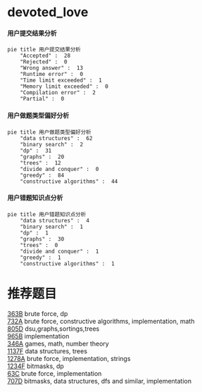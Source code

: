 # devoted_love

<!-- tabs:start -->



#### **用户提交结果分析**

```mermaid
pie title 用户提交结果分析
    "Accepted" :  28
    "Rejected" :  0
    "Wrong answer" :  13
    "Runtime error" :  0
    "Time limit exceeded" :  1
    "Memory limit exceeded" :  0
    "Compilation error" :  2
    "Partial" :  0
```

#### **用户做题类型偏好分析**

```mermaid
pie title 用户做题类型偏好分析
    "data structures" :  62
    "binary search" :  2
    "dp" :  31
    "graphs" :  20
    "trees" :  12
    "divide and conquer" :  0
    "greedy" :  84
    "constructive algorithms" :  44
```
#### **用户错题知识点分析**

```mermaid
pie title 用户错题知识点分析
    "data structures" :  4
    "binary search" :  1
    "dp" :  1
    "graphs" :  30
    "trees" :  0
    "divide and conquer" :  1
    "greedy" :  1
    "constructive algorithms" :  1
```



<!-- tabs:end -->
# 推荐题目
[363B](https://codeforces.com/contest/363/problem/B)		brute force,
                        dp		  
[732A](https://codeforces.com/contest/732/problem/A)		brute force,
                        constructive algorithms,
                        implementation,
                        math		  
[805D](https://codeforces.com/contest/805/problem/D)		dsu,graphs,sortings,trees		  
[965B](https://codeforces.com/contest/965/problem/B)		implementation		  
[346A](https://codeforces.com/contest/346/problem/A)		games,
                        math,
                        number theory		  
[1137F](https://codeforces.com/contest/1137/problem/F)		data structures,
                        trees		  
[1278A](https://codeforces.com/contest/1278/problem/A)		brute force,
                        implementation,
                        strings		  
[1234F](https://codeforces.com/contest/1234/problem/F)		bitmasks,
                        dp		  
[63C](https://codeforces.com/contest/63/problem/C)		brute force,
                        implementation		  
[707D](https://codeforces.com/contest/707/problem/D)		bitmasks,
                        data structures,
                        dfs and similar,
                        implementation		  
